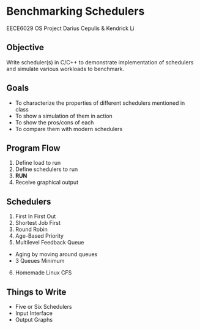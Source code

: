 # Benchmarking Schedulers
EECE6029 OS Project
Darius Cepulis & Kendrick Li

## Objective
Write scheduler(s) in C/C++ to demonstrate implementation of schedulers and simulate various workloads to benchmark.

## Goals
* To characterize the properties of different schedulers mentioned in class
* To show a simulation of them in action
* To show the pros/cons of each
* To compare them with modern schedulers

## Program Flow
1. Define load to run
2. Define schedulers to run
3. **RUN**
4. Receive graphical output

## Schedulers
1. First In First Out
2. Shortest Job First
3. Round Robin
4. Age-Based Priority
5. Multilevel Feedback Queue
  * Aging by moving around queues
  * 3 Queues Minimum
6. Homemade Linux CFS

## Things to Write
* Five or Six Schedulers
* Input Interface
* Output Graphs